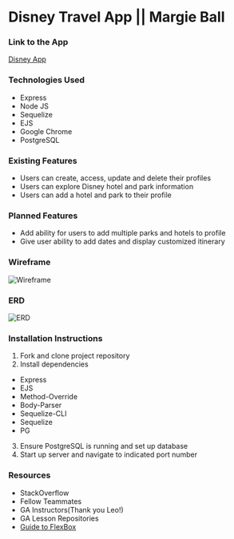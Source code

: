 # Disney Travel App || Margie Ball

### Link to the App
[Disney App](https://margenta2.github.io/disneytravel.github.io/)

### Technologies Used
* Express
* Node JS
* Sequelize
* EJS
* Google Chrome
* PostgreSQL

### Existing Features
* Users can create, access, update and delete their profiles
* Users can explore Disney hotel and park information
* Users can add a hotel and park to their profile

### Planned Features
* Add ability for users to add multiple parks and hotels to profile
* Give user ability to add dates and display customized itinerary

### Wireframe
![Wireframe](./images/Wireframe.png "Wireframe")

### ERD
![ERD](./images/ERD.png "ERD")

### Installation Instructions
1. Fork and clone project repository
2. Install dependencies
  * Express
  * EJS
  * Method-Override
  * Body-Parser
  * Sequelize-CLI
  * Sequelize
  * PG
3. Ensure PostgreSQL is running and set up database
4. Start up server and navigate to indicated port number

### Resources
* StackOverflow
* Fellow Teammates
* GA Instructors(Thank you Leo!)
* GA Lesson Repositories
* [Guide to FlexBox](https://css-tricks.com/snippets/css/a-guide-to-flexbox/)

